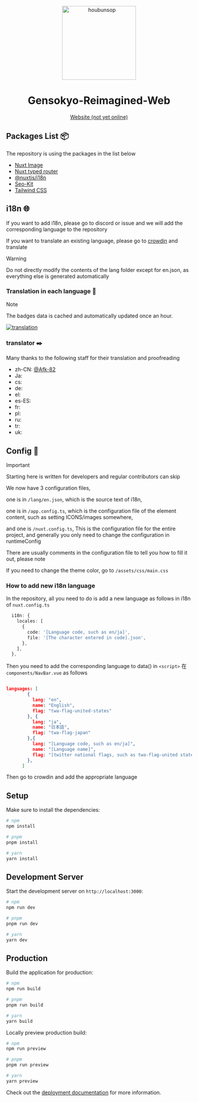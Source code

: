 <p align="center">
    <img src="https://cdn.staticaly.com/gh/Gensokyo-Reimagined/Gensokyo-Reimagined-Web/main/public/logo.svg" width="200" height="auto" alt="houbunsop">
</p>

<div align="center">

# Gensokyo-Reimagined-Web

[Website (not yet online)]()

</div>

<!--
<p align="center">
</p>
-->

## Packages List 📦

The repository is using the packages in the list below

- [Nuxt Image](https://v1.image.nuxtjs.org/)
- [Nuxt typed router](https://nuxt-typed-router.vercel.app/)
- [@nuxtjs/i18n](https://v8.i18n.nuxtjs.org/)
- [Seo-Kit](https://nuxt.com.cn/modules/seo-kit)
- [Tailwind CSS](https://tailwindcss.nuxtjs.org/)

## i18n 🌐

If you want to add i18n, please go to discord or issue and we will add the corresponding language to the repository

If you want to translate an existing language, please go to [crowdin](https://crowdin.com/project/gensokyo-reimagined-web) and translate

> [!WARNING]  
> Do not directly modify the contents of the lang folder except for en.json, as everything else is generated automatically

### Translation in each language 💬

> [!NOTE]  
> The badges data is cached and automatically updated once an hour.

[![translation](https://badges.awesome-crowdin.com/translation-15098433-604479.png?v=1)](https://crowdin.com/project/gensokyo-reimagined-web)

### translator ✒️

Many thanks to the following staff for their translation and proofreading

- zh-CN: [@Afk-82](https://crowdin.com/profile/afk-82)
- Ja:
- cs:
- de:
- el:
- es-ES:
- fr:
- pl:
- ru:
- tr:
- uk:


## Config 🔧

> [!IMPORTANT]  
> Starting here is written for developers and regular contributors can skip

We now have 3 configuration files, 

one is in `/lang/en.json`, which is the source text of i18n, 

one is in `/app.config.ts`, which is the configuration file of the element content, such as setting ICONS/images somewhere, 

and one is `/nuxt.config.ts`, This is the configuration file for the entire project, and generally you only need to change the configuration in runtimeConfig

There are usually comments in the configuration file to tell you how to fill it out, please note

If you need to change the theme color, go to `/assets/css/main.css`

### How to add new i18n language

In the repository, all you need to do is add a new language as follows in i18n of `nuxt.config.ts`

```ts
  i18n: {
    locales: [
      {
        code: '[Language code, such as en/ja]',
        file: '[The character entered in code].json',
      },
    ],
  },
```

Then you need to add the corresponding language to data() in `<script>` 在 `components/NavBar.vue` as follows

```json

languages: [
        {
          lang: "en",
          name: "English",
          flag: "twa-flag-united-states"
        }, {
          lang: "ja",
          name: "日本語",
          flag: "twa-flag-japan"
        },{
          lang: "[Language code, such as en/ja]",
          name: "[Language name]",
          flag: "[twitter national flags, such as twa-flag-united states for the flag of the United States]"
        },
      ]

```

Then go to crowdin and add the appropriate language

## Setup

Make sure to install the dependencies:

```bash
# npm
npm install

# pnpm
pnpm install

# yarn
yarn install
```

## Development Server

Start the development server on `http://localhost:3000`:

```bash
# npm
npm run dev

# pnpm
pnpm run dev

# yarn
yarn dev
```

## Production

Build the application for production:

```bash
# npm
npm run build

# pnpm
pnpm run build

# yarn
yarn build
```

Locally preview production build:

```bash
# npm
npm run preview

# pnpm
pnpm run preview

# yarn
yarn preview
```

Check out the [deployment documentation](https://nuxt.com/docs/getting-started/deployment) for more information.

